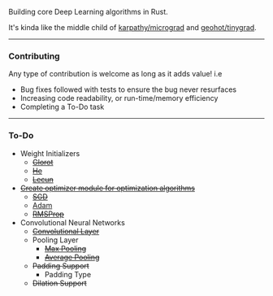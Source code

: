 Building core Deep Learning algorithms in Rust.

It's kinda like the middle child of [karpathy/micrograd](https://github.com/karpathy/micrograd) and [geohot/tinygrad](https://github.com/geohot/tinygrad).

---

### Contributing

Any type of contribution is welcome as long as it adds value! i.e

- Bug fixes followed with tests to ensure the bug never resurfaces
- Increasing code readability, or run-time/memory efficiency
- Completing a To-Do task

---

### To-Do

- Weight Initializers
  - [~~Glorot~~](https://www.tensorflow.org/api_docs/python/tf/keras/initializers/GlorotNormal)
  - [~~He~~](https://www.tensorflow.org/api_docs/python/tf/keras/initializers/HeNormal)
  - [~~Lecun~~](https://www.tensorflow.org/api_docs/python/tf/keras/initializers/LecunNormal)
- [~~Create optimizer module for optimization algorithms~~](https://pytorch.org/docs/stable/optim.html)
  - [~~SGD~~](https://pytorch.org/docs/stable/generated/torch.optim.SGD.html#torch.optim.SGD)
  - [Adam](https://pytorch.org/docs/stable/generated/torch.optim.Adam.html#torch.optim.Adam)
  - [~~RMSProp~~](https://pytorch.org/docs/stable/generated/torch.optim.RMSprop.html#torch.optim.RMSprop)
- Convolutional Neural Networks
  - [~~Convolutional Layer~~](https://pytorch.org/docs/stable/generated/torch.nn.Conv2d.html)
  - Pooling Layer
    - [~~Max Pooling~~](https://pytorch.org/docs/stable/generated/torch.nn.MaxPool2d.html)
    - [~~Average Pooling~~](https://pytorch.org/docs/stable/generated/torch.nn.AvgPool2d.html#torch.nn.AvgPool2d)
  - ~~Padding Support~~
    - Padding Type
  - ~~Dilation Support~~
